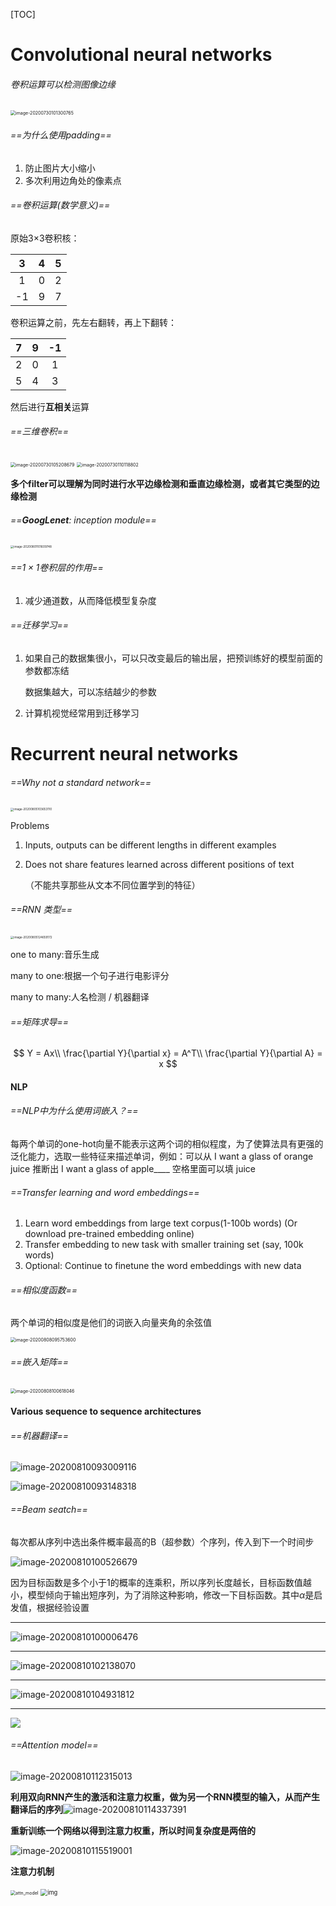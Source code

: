 [TOC]

# Convolutional neural networks

###### 卷积运算可以检测图像边缘

<img src="https://i.loli.net/2020/08/10/yUGLNm951a6iqoh.png" alt="image-20200730101300765" style="zoom:50%;" />

###### ==为什么使用padding==

1. 防止图片大小缩小
2. 多次利用边角处的像素点

###### ==卷积运算(数学意义)==

原始3$\times$3卷积核：

|  3   |  4   |  5   |
| :--: | :--: | :--: |
|  1   |  0   |  2   |
|  -1  |  9   |  7   |

卷积运算之前，先左右翻转，再上下翻转：

|  7   |  9   |  -1  |
| :--: | :--: | :--: |
|  2   |  0   |  1   |
|  5   |  4   |  3   |

然后进行**互相关**运算

###### ==三维卷积==

<img src="https://i.loli.net/2020/08/10/lqrMc9ZkGXuTyYL.png" alt="image-20200730105208679" style="zoom: 50%;" />

<img src="https://i.loli.net/2020/08/10/QVZWI3KJiysSYPH.png" alt="image-20200730110118802" style="zoom: 50%;" />

**多个filter可以理解为同时进行水平边缘检测和垂直边缘检测，或者其它类型的边缘检测**

###### ==**GoogLenet**: inception module==

<img src="https://i.loli.net/2020/08/10/j6KNYOUVoBFSdMT.png" alt="image-20200801101609748" style="zoom: 33%;" />

###### ==$1\times 1$卷积层的作用==

1. 减少通道数，从而降低模型复杂度

###### ==迁移学习==

1. 如果自己的数据集很小，可以只改变最后的输出层，把预训练好的模型前面的参数都冻结

   数据集越大，可以冻结越少的参数

2. 计算机视觉经常用到迁移学习

# Recurrent neural networks

###### ==Why not a standard network==

<img src="https://i.loli.net/2020/08/10/2PVZoyLc7DjUXqt.png" alt="image-20200805103653110" style="zoom: 33%;" />

Problems

1. Inputs, outputs can be different lengths in different examples

2. Does not share features learned across different positions of text

   （不能共享那些从文本不同位置学到的特征）

###### ==RNN 类型==

<img src="https://i.loli.net/2020/08/10/RX3Kcv6n8y1PBwo.png" alt="image-20200805124659172" style="zoom: 33%;" />

one to many:音乐生成

many to one:根据一个句子进行电影评分

many to many:人名检测 / 机器翻译

###### ==矩阵求导==

$$
Y = Ax\\
\frac{\partial Y}{\partial x} = A^T\\
\frac{\partial Y}{\partial A} = x
$$

#### NLP

###### ==NLP中为什么使用词嵌入？==

每两个单词的one-hot向量不能表示这两个词的相似程度，为了使算法具有更强的泛化能力，选取一些特征来描述单词，例如：可以从 I want a glass of orange juice 推断出 I want a glass of apple____ 空格里面可以填 juice

###### ==Transfer learning and word embeddings==

1. Learn word embeddings from large text corpus(1-100b words)
    (Or download pre-trained embedding online)
2. Transfer embedding to new task with smaller training set (say, 100k words)
3. Optional: Continue to finetune the word embeddings with new data

###### ==相似度函数==

两个单词的相似度是他们的词嵌入向量夹角的余弦值

<img src="https://i.loli.net/2020/08/10/sFWhK8jO6RiAInB.png" alt="image-20200808095753600" style="zoom: 50%;" />

###### ==嵌入矩阵==

<img src="https://i.loli.net/2020/08/10/UfJkx5sPTKeLrwD.png" alt="image-20200808100618046" style="zoom: 50%;" />

#### Various sequence to sequence architectures

###### ==机器翻译==

![image-20200810093009116](https://i.loli.net/2020/08/10/tB4QVSgT1NYJGwM.png)

![image-20200810093148318](https://i.loli.net/2020/08/10/8GqRPm4wbxaEIMB.png)



###### ==Beam seatch==

每次都从序列中选出条件概率最高的B（超参数）个序列，传入到下一个时间步

![image-20200810100526679](https://i.loli.net/2020/08/10/Kef8uviZoNx7JlG.png)

因为目标函数是多个小于1的概率的连乘积，所以序列长度越长，目标函数值越小，模型倾向于输出短序列，为了消除这种影响，修改一下目标函数。其中$\alpha$是启发值，根据经验设置

---

![image-20200810100006476](https://i.loli.net/2020/08/10/95FVQhoYvXU3l64.png)

---

![image-20200810102138070](https://i.loli.net/2020/08/10/z3bLiZokWxGn8J2.png)

---

![image-20200810104931812](https://i.loli.net/2020/08/10/5E43hHGi9VwyeJP.png)

---

![](https://i.loli.net/2020/08/10/nm9UbTRBw6QaDxY.png)

###### ==Attention model==

![image-20200810112315013](https://i.loli.net/2020/08/10/YEpJNksDVa8fxcX.png)

**利用双向RNN产生的激活和注意力权重，做为另一个RNN模型的输入，从而产生翻译后的序列**![image-20200810114337391](C:\Users\叁铈化硫\AppData\Roaming\Typora\typora-user-images\image-20200810114337391.png)

**重新训练一个网络以得到注意力权重，所以时间复杂度是两倍的**

![image-20200810115519001](C:\Users\叁铈化硫\AppData\Roaming\Typora\typora-user-images\image-20200810115519001.png)

**注意力机制**

<img src="https://i.loli.net/2020/08/10/MG5Tulr9zKp1wUd.png" alt="attn_model" style="zoom: 50%;" />

<img src="https://i.loli.net/2020/08/10/UlQBzhmSFPwqNGr.png" alt="img" style="zoom: 67%;" />
